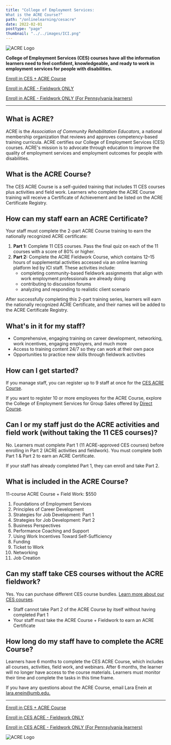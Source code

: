 ```yaml
---
title: "College of Employment Services:
What is the ACRE Course?"
path: "/onlinelearning/cesacre"
date: 2022-02-01
posttype: "page"
thumbnail: "../../images/ICI.png"
---
```

<div class="row ">
  <div class="col-sm-4 text-center"><p>
    <img src="ici_acre.jpg" alt="ACRE Logo"></a></p>
</div>
  <div class="col-sm-8  align-self-center"><p class="lead blue"><strong>College of Employment Services (CES) courses have all the information learners need to feel confident, knowledgeable, and ready to work in employment services for people with disabilities.</strong> </p>
  <p><a class="btn btn-primary" href="https://elearning.communityinclusion.org/browse/ces/programs/ces-acre-bundle">Enroll in CES + ACRE Course</a> </p>
  <p><a class="btn btn-primary" href="https://elearning.communityinclusion.org/browse/ces/courses/ces-acre-2024---fieldwork-only-course">Enroll in ACRE - Fieldwork ONLY</a></p>
  <p><a class="btn btn-primary" href="https://elearning.communityinclusion.org/browse/ces/courses/ces-acre-2024-fieldwork-only-course-for-pennsylvania-learners">Enroll in ACRE - Fieldwork ONLY (For Pennsylvania learners)</a>
  </p>
    </div>
</div>
<hr>
<h2 class="h3 card-title">What is ACRE?</h2>
    <p>ACRE is the <em>Association of Community Rehabilitation Educators</em>, a national membership organization that reviews and approves competency-based training curricula. ACRE certifies our College of Employment Services (CES) courses. ACRE's mission is to advocate through education to improve the quality of employment services and employment outcomes for people with disabilities.</p>
<h2 class="h3 card-title">What is the ACRE Course?</h2>
<p>The CES ACRE Course is a self-guided training that includes 11 CES courses plus activities and field work. Learners who complete the ACRE Course training will receive a Certificate of Achievement and be listed on the ACRE Certificate Registry. </p>

<h2 class="h3 card-title">How can my staff earn an ACRE Certificate?</h2>
<div class="row ">
  <div class="col-sm-7">
    <p>Your staff must complete the 2-part ACRE Course training to earn the nationally recognized ACRE certificate:</p>
    <ol>
      <li><strong>Part 1:</strong> Complete 11 CES courses. Pass the final quiz on each of the 11 courses with a score of 80% or higher.</li>
      <li><strong>Part 2:</strong> Complete the ACRE Fieldwork Course, which contains 12–15 hours of supplemental activities accessed via an online learning platform led by ICI staff. These activities include: 
      <ul>
      <li>completing community-based fieldwork assignments that align with work employment professionals are already doing</li>
      <li>contributing to discussion forums</li>
      <li>analyzing and responding to realistic client scenario</li
      </ul>
    </ol>
    <p>After successfully completing this 2-part training series, learners will earn the nationally recognized ACRE Certificate, and their names will be added to the ACRE Certificate Registry.</p>
   
</div>
  <div class="col-sm-5">
    <div class="card border-success mb-3">
      <div class="card-body">
        <h2 class="h3">What's in it for my staff?</h2>
    <ul>
    <li>Comprehensive, engaging training on career development, networking, work incentives, engaging employers, and much more</li>
<li>Access to training content 24/7 so they can work at their own pace</li>
<li>Opportunities to practice new skills through fieldwork activities</li>
    </ul>
      </div>
    </div>    
    </div>
</div>


<h2 class="h3 card-title">How can I get started? </h2>
<p>If you manage staff, you can register up to 9 staff at once for the <a href="https://elearning.communityinclusion.org/browse/ces/programs/ces-acre-bundle">CES ACRE Course</a>. </p>

<p>If you want to register 10 or more employees for the ACRE Course, explore the College of Employment Services for Group Sales offered by <a href="https://directcourseonline.com/employment-services/">Direct Course</a>. </p>


<h2 class="h3 card-title">Can I or my staff just do the ACRE activities and field work (without taking the 11 CES courses)? </h2>
<p>No. Learners must complete Part 1 (11 ACRE-approved CES courses) before enrolling in Part 2 (ACRE activities and fieldwork). You must complete both Part 1 & Part 2 to earn an ACRE Certificate. </p>

<p>If your staff has already completed Part 1, they can enroll and take Part 2. </p>


<h2 class="h3 card-title">What is included in the ACRE Course?</h2>
<p>11-course ACRE Course + Field Work: $550 </p>
<ol>
<li>Foundations of Employment Services</li>
<li>Principles of Career Development</li>
<li>Strategies for Job Development: Part 1</li>
<li>Strategies for Job Development: Part 2</li>
<li>Business Perspectives</li>
<li>Performance Coaching and Support</li>
<li>Using Work Incentives Toward Self-Sufficiency</li>
<li>Funding</li>
<li>Ticket to Work</li>
<li>Networking</li>
<li>Job Creation</li>
</ol>

<h2 class="h3 card-title">Can my staff take CES courses without the ACRE fieldwork?</h2>
<p>Yes. You can purchase different CES course bundles. <a href="/onlinelearning/ces/">Learn more about our CES courses</a>.</p>

<ul>
  <li>Staff cannot take Part 2 of the ACRE Course by itself without having completed Part 1</li>
  <li>Your staff must take the ACRE Course + Fieldwork to earn an ACRE Certificate</li>
</ul>

<h2 class="h3 card-title">How long do my staff have to complete the ACRE Course?</h2>
<p>Learners have 6 months to complete the CES ACRE Course, which includes all courses, activities, field work, and webinars. After 6 months, the learner will no longer have access to the course materials. Learners must monitor their time and complete the tasks in this time frame.  </p>
<p>If you have any questions about the ACRE Course, email Lara Enein at <a href="mailto:lara.enein@umb.edu">lara.enein@umb.edu.</a></p>
<hr>
<div class="row ">
  <div class="text-center align-self-center">
    <p><a class="btn btn-primary" href="https://elearning.communityinclusion.org/browse/ces/programs/ces-acre-bundle">Enroll in CES + ACRE Course</a> </p>
  <p><a class="btn btn-primary" href="https://elearning.communityinclusion.org/browse/ces/courses/ces-acre-2024---fieldwork-only-course">Enroll in CES ACRE - Fieldwork ONLY</a></p>
  <p><a class="btn btn-primary" href="https://elearning.communityinclusion.org/browse/ces/courses/ces-acre-2024-fieldwork-only-course-for-pennsylvania-learners">Enroll in CES ACRE - Fieldwork ONLY (For Pennsylvania learners)</a>
  </p>
    <p>
      <img src="ici_acre.jpg" alt="ACRE Logo"></a></p>
    </div>
</div>
